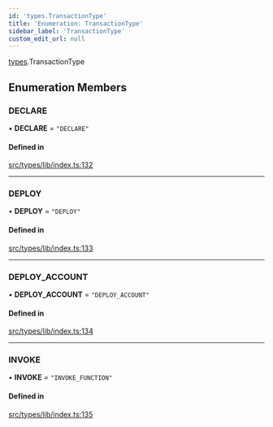 ```yaml
---
id: 'types.TransactionType'
title: 'Enumeration: TransactionType'
sidebar_label: 'TransactionType'
custom_edit_url: null
---
```


[types](../namespaces/types.md).TransactionType

## Enumeration Members

### DECLARE

• **DECLARE** = `"DECLARE"`

#### Defined in

[src/types/lib/index.ts:132](https://github.com/starknet-io/starknet.js/blob/v5.29.0/src/types/lib/index.ts#L132)

---

### DEPLOY

• **DEPLOY** = `"DEPLOY"`

#### Defined in

[src/types/lib/index.ts:133](https://github.com/starknet-io/starknet.js/blob/v5.29.0/src/types/lib/index.ts#L133)

---

### DEPLOY_ACCOUNT

• **DEPLOY_ACCOUNT** = `"DEPLOY_ACCOUNT"`

#### Defined in

[src/types/lib/index.ts:134](https://github.com/starknet-io/starknet.js/blob/v5.29.0/src/types/lib/index.ts#L134)

---

### INVOKE

• **INVOKE** = `"INVOKE_FUNCTION"`

#### Defined in

[src/types/lib/index.ts:135](https://github.com/starknet-io/starknet.js/blob/v5.29.0/src/types/lib/index.ts#L135)
